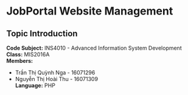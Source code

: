 JobPortal Website Management
============================
Topic Introduction
------------------
**Code Subject:** INS4010 - Advanced Information System Development <br>
**Class:** MIS2016A <br>
**Members:** <br>
- Trần Thị Quỳnh Nga - 16071296 <br>
- Nguyễn Thị Hoài Thu - 16071309 <br>
**Language:** PHP <br>





